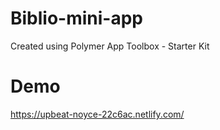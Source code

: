 # Biblio-mini-app
Created using Polymer App Toolbox - Starter Kit

# Demo
https://upbeat-noyce-22c6ac.netlify.com/
